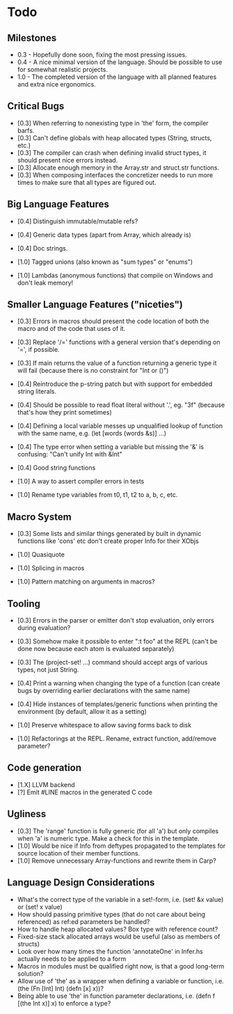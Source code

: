 # Todo

## Milestones
* 0.3 - Hopefully done soon, fixing the most pressing issues.
* 0.4 - A nice minimal version of the language. Should be possible to use for somewhat realistic projects.
* 1.0 - The completed version of the language with all planned features and extra nice ergonomics.

## Critical Bugs
* [0.3] When referring to nonexisting type in 'the' form, the compiler barfs.
* [0.3] Can't define globals with heap allocated types (String, structs, etc.)
* [0.3] The compiler can crash when defining invalid struct types, it should present nice errors instead.
* [0.3] Allocate enough memory in the Array.str and struct.str functions.
* [0.3] When composing interfaces the concretizer needs to run more times to make sure that all types are figured out.

## Big Language Features
* [0.4] Distinguish immutable/mutable refs?
* [0.4] Generic data types (apart from Array, which already is)
* [0.4] Doc strings.

* [1.0] Tagged unions (also known as "sum types" or "enums")
* [1.0] Lambdas (anonymous functions) that compile on Windows and don't leak memory!

## Smaller Language Features ("niceties")
* [0.3] Errors in macros should present the code location of both the macro and of the code that uses of it.
* [0.3] Replace '/=' functions with a general version that's depending on '=', if possible.
* [0.3] If main returns the value of a function returning a generic type it will fail (because there is no constraint for "Int or ()")

* [0.4] Reintroduce the p-string patch but with support for embedded string literals.
* [0.4] Should be possible to read float literal without '.', eg. "3f" (because that's how they print sometimes)
* [0.4] Defining a local variable messes up unqualified lookup of function with the same name, e.g. (let [words (words &s)] ...)
* [0.4] The type error when setting a variable but missing the '&' is confusing: "Can't unify Int with &Int"
* [0.4] Good string functions

* [1.0] A way to assert compiler errors in tests
* [1.0] Rename type variables from t0, t1, t2 to a, b, c, etc.

## Macro System
* [0.3] Some lists and similar things generated by built in dynamic functions like 'cons' etc don't create proper Info for their XObjs

* [1.0] Quasiquote
* [1.0] Splicing in macros
* [1.0] Pattern matching on arguments in macros?

## Tooling
* [0.3] Errors in the parser or emitter don't stop evaluation, only errors during evaluation?
* [0.3] Somehow make it possible to enter ":t foo" at the REPL (can't be done now because each atom is evaluated separately)
* [0.3] The (project-set! ...) command should accept args of various types, not just String.

* [0.4] Print a warning when changing the type of a function (can create bugs by overriding earlier declarations with the same name)
* [0.4] Hide instances of templates/generic functions when printing the environment (by default, allow it as a setting)

* [1.0] Preserve whitespace to allow saving forms back to disk
* [1.0] Refactorings at the REPL. Rename, extract function, add/remove parameter?

## Code generation
* [1.X] LLVM backend
* [?] Emit #LINE macros in the generated C code

## Ugliness
* [0.3] The 'range' function is fully generic (for all 'a') but only compiles when 'a' is numeric type. Make a check for this in the template.
* [1.0] Would be nice if Info from deftypes propagated to the templates for source location of their member functions.
* [1.0] Remove unnecessary Array-functions and rewrite them in Carp?

## Language Design Considerations
* What's the correct type of the variable in a set!-form, i.e. (set! &x value) or (set! x value)
* How should passing primitive types (that do not care about being referenced) as ref:ed parameters be handled?
* How to handle heap allocated values? Box type with reference count?
* Fixed-size stack allocated arrays would be useful (also as members of structs)
* Look over how many times the function 'annotateOne' in Infer.hs actually needs to be applied to a form
* Macros in modules must be qualified right now, is that a good long-term solution?
* Allow use of 'the' as a wrapper when defining a variable or function, i.e. (the (Fn [Int] Int) (defn [x] x))?
* Being able to use 'the' in function parameter declarations, i.e. (defn f [(the Int x)] x) to enforce a type?
